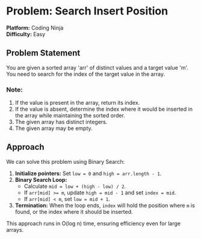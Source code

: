 # Problem: Search Insert Position
**Platform:** Coding Ninja  
**Difficulty:** Easy

## Problem Statement
You are given a sorted array 'arr' of distinct values and a target value 'm'. You need to search for the index of the target value in the array.

### Note:
1. If the value is present in the array, return its index.
2. If the value is absent, determine the index where it would be inserted in the array while maintaining the sorted order.
3. The given array has distinct integers.
4. The given array may be empty.

## Approach
We can solve this problem using Binary Search:

1. **Initialize pointers:** Set `low = 0` and `high = arr.length - 1`.
2. **Binary Search Loop:** 
   - Calculate `mid = low + (high - low) / 2`.
   - If `arr[mid] >= m`, update `high = mid - 1` and set `index = mid`.
   - If `arr[mid] < m`, set `low = mid + 1`.
3. **Termination:** When the loop ends, `index` will hold the position where `m` is found, or the index where it should be inserted.

This approach runs in O(log n) time, ensuring efficiency even for large arrays.

